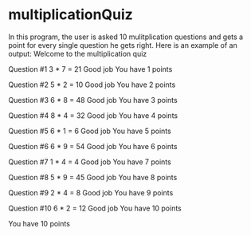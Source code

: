 # multiplicationQuiz

In this program, the user is asked 10 mulitplication questions and gets a point for every single question he gets right.
Here is an example of an output:
Welcome to the multiplication quiz


Question #1
3 * 7 = 21
Good job
You have 1 points

Question #2
5 * 2 = 10
Good job
You have 2 points

Question #3
6 * 8 = 48
Good job
You have 3 points

Question #4
8 * 4 = 32
Good job
You have 4 points

Question #5
6 * 1 = 6
Good job
You have 5 points

Question #6
6 * 9 = 54
Good job
You have 6 points

Question #7
1 * 4 = 4
Good job
You have 7 points

Question #8
5 * 9 = 45
Good job
You have 8 points

Question #9
2 * 4 = 8
Good job
You have 9 points

Question #10
6 * 2 = 12
Good job
You have 10 points

You have 10 points
